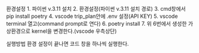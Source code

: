 환경설정
    1. 파이썬 v.3.11 설치
    2. 환경설정(파이썬 v.3.11 설치 경로)
    3. cmd창에서
        pip install poetry
    4. vscode trip_plan안에
        .env 설정(API KEY)
    5. vscode terminal 열고(command prompt로 연다)
    6. poetry install
    7. 위 6번에서 생성한 가상환경으로 kernel을 변경한다.(vscode 우측상단)

실행방법
    환경 설정이 끝나면 코드 창을 하나씩 실행한다.